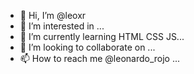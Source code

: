 - 👋 Hi, I’m @leoxr
- 👀 I’m interested in ...
- 🌱 I’m currently learning HTML CSS JS...
- 💞️ I’m looking to collaborate on ...
- 📫 How to reach me @leonardo_rojo ...

<!---
leoxr/leoxr is a ✨ special ✨ repository because its `README.md` (this file) appears on your GitHub profile.
You can click the Preview link to take a look at your changes.
--->

